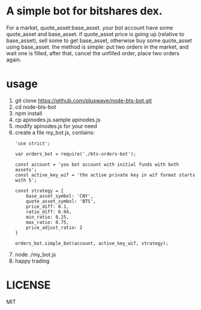# A simple bot for bitshares dex.

For a market, quote_asset:base_asset. your bot account have some quote_asset and base_asset. if quote_asset price is going up (relative to base_asset), sell some to get base_asset, otherwise buy some quote_asset using base_asset. the method is simple: put two orders in the market, and wait one is filled, after that, cancel the unfilled order, place two orders again.

# usage

1. git clone https://github.com/pluswave/node-bts-bot.git
1. cd node-bts-bot
1. npm install
1. cp apinodes.js.sample apinodes.js
1. modify apinodes.js for your need
1. create a file my_bot.js, contains:
    ````
    'use strict';

    var orders_bot = require('./bts-orders-bot');

    const account = 'you bot account with initial funds with both assets';
    const active_key_wif = 'the active private key in wif format starts with 5';

    const strategy = {
        base_asset_symbol: 'CNY', 
        quote_asset_symbol: 'BTS',
        price_diff: 0.1,
        ratio_diff: 0.04,
        min_ratio: 0.25,
        max_ratio: 0.75,
        price_adjust_ratio: 2
    }

    orders_bot.simple_bot(account, active_key_wif, strategy);
    ````
1. node ./my_bot.js
1. happy trading

# LICENSE

MIT
